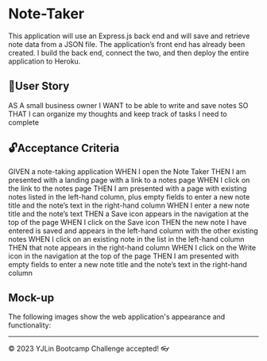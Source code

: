 # Note-Taker
This application will use an Express.js back end and will save and retrieve note data from a JSON file. The application’s front end has already been created. I build the back end, connect the two, and then deploy the entire application to Heroku.

## 🎯User Story

AS A small business owner
I WANT to be able to write and save notes
SO THAT I can organize my thoughts and keep track of tasks I need to complete


## 🔓Acceptance Criteria
GIVEN a note-taking application
WHEN I open the Note Taker
THEN I am presented with a landing page with a link to a notes page
WHEN I click on the link to the notes page
THEN I am presented with a page with existing notes listed in the left-hand column, plus empty fields to enter a new note title and the note’s text in the right-hand column
WHEN I enter a new note title and the note’s text
THEN a Save icon appears in the navigation at the top of the page
WHEN I click on the Save icon
THEN the new note I have entered is saved and appears in the left-hand column with the other existing notes
WHEN I click on an existing note in the list in the left-hand column
THEN that note appears in the right-hand column
WHEN I click on the Write icon in the navigation at the top of the page
THEN I am presented with empty fields to enter a new note title and the note’s text in the right-hand column

## Mock-up
The following images show the web application's appearance and functionality:
[](./Develop/others/notes.jpg)


---
© 2023 YJLin Bootcamp Challenge accepted! 👓

